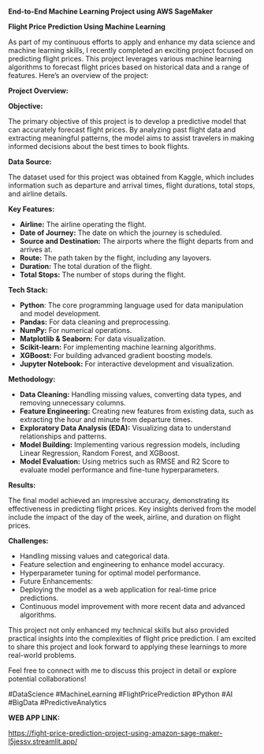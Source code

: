 **End-to-End Machine Learning Project using AWS SageMaker**

**Flight Price Prediction Using Machine Learning**

As part of my continuous efforts to apply and enhance my data science and machine learning skills, I recently completed an exciting project focused on predicting flight prices. This project leverages various machine learning algorithms to forecast flight prices based on historical data and a range of features. Here’s an overview of the project:

**Project Overview:**

**Objective:**

The primary objective of this project is to develop a predictive model that can accurately forecast flight prices. By analyzing past flight data and extracting meaningful patterns, the model aims to assist travelers in making informed decisions about the best times to book flights.

**Data Source:**

The dataset used for this project was obtained from Kaggle, which includes information such as departure and arrival times, flight durations, total stops, and airline details.


**Key Features:**

  - **Airline:** The airline operating the flight.
  - **Date of Journey:** The date on which the journey is scheduled.
  - **Source and Destination:** The airports where the flight departs from and arrives at.
  - **Route:** The path taken by the flight, including any layovers.
  - **Duration:** The total duration of the flight.
  - **Total Stops:** The number of stops during the flight.
    

**Tech Stack:**

  - **Python**: The core programming language used for data manipulation and model development.
  - **Pandas:** For data cleaning and preprocessing.
  - **NumPy:** For numerical operations.
  - **Matplotlib & Seaborn:** For data visualization.
  - **Scikit-learn:** For implementing machine learning algorithms.
  - **XGBoost:** For building advanced gradient boosting models.
  - **Jupyter Notebook:** For interactive development and visualization.
    
  **Methodology:**

  - **Data Cleaning:** Handling missing values, converting data types, and removing unnecessary columns.
  - **Feature Engineering:** Creating new features from existing data, such as extracting the hour and minute from departure times.
  - **Exploratory Data Analysis (EDA):** Visualizing data to understand relationships and patterns.
  - **Model Building:** Implementing various regression models, including Linear Regression, Random Forest, and XGBoost.
  - **Model Evaluation:** Using metrics such as RMSE and R2 Score to evaluate model performance and fine-tune hyperparameters.

**Results:**

The final model achieved an impressive accuracy, demonstrating its effectiveness in predicting flight prices. Key insights derived from the model include the impact of the day of the week, airline, and duration on flight prices.

**Challenges:**

  - Handling missing values and categorical data.
  - Feature selection and engineering to enhance model accuracy.
  - Hyperparameter tuning for optimal model performance.
  - Future Enhancements:
  - Deploying the model as a web application for real-time price predictions.
  - Continuous model improvement with more recent data and advanced algorithms.
    
  This project not only enhanced my technical skills but also provided practical insights into the complexities of flight price prediction. I am excited to share this project and look forward to applying these learnings to more real-world problems.

Feel free to connect with me to discuss this project in detail or explore potential collaborations!

#DataScience #MachineLearning #FlightPricePrediction #Python #AI #BigData #PredictiveAnalytics

**WEB APP LINK:**

https://fight-price-prediction-project-using-amazon-sage-maker-l5jessv.streamlit.app/

